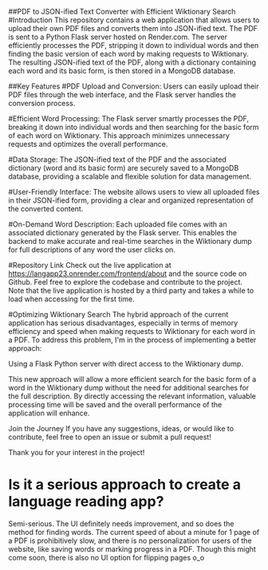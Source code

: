  

##PDF to JSON-ified Text Converter with Efficient Wiktionary Search
#Introduction
This repository contains a web application that allows users to upload their own PDF files and converts them into JSON-ified text. The PDF is sent to a Python Flask server hosted on Render.com. The server efficiently processes the PDF, stripping it down to individual words and then finding the basic version of each word by making requests to Wiktionary. The resulting JSON-ified text of the PDF, along with a dictionary containing each word and its basic form, is then stored in a MongoDB database.

##Key Features
#PDF Upload and Conversion: Users can easily upload their PDF files through the web interface, and the Flask server handles the conversion process.

#Efficient Word Processing: The Flask server smartly processes the PDF, breaking it down into individual words and then searching for the basic form of each word on Wiktionary. This approach minimizes unnecessary requests and optimizes the overall performance.

#Data Storage: The JSON-ified text of the PDF and the associated dictionary (word and its basic form) are securely saved to a MongoDB database, providing a scalable and flexible solution for data management.

#User-Friendly Interface: The website allows users to view all uploaded files in their JSON-ified form, providing a clear and organized representation of the converted content.

#On-Demand Word Description: Each uploaded file comes with an associated dictionary generated by the Flask server. This enables the backend to make accurate and real-time searches in the Wiktionary dump for full descriptions of any word the user clicks on.

#Repository Link
Check out the live application at https://langapp23.onrender.com/frontend/about and the source code on Github. Feel free to explore the codebase and contribute to the project. Note that the live application is hosted by a third party and takes a while to load when accessing for the first time.

#Optimizing Wiktionary Search
The hybrid approach of the current application has serious disadvantages, especially in terms of memory efficiency and speed when making requests to Wiktionary for each word in a PDF. To address this problem, I'm in the process of implementing a better approach:

Using a Flask Python server with direct access to the Wiktionary dump.

This new approach will allow a more efficient search for the basic form of a word in the Wiktionary dump without the need for additional searches for the full description. By directly accessing the relevant information, valuable processing time will be saved and the overall performance of the application will enhance.

Join the Journey
If you have any suggestions, ideas, or would like to contribute, feel free to open an issue or submit a pull request!

Thank you for your interest in the project!

# Is it a serious approach to create a language reading app?
Semi-serious. The UI definitely needs improvement, and so does the method for finding words. The current speed of about a minute for 1 page of a PDF is prohibitively slow, and there is no personalization for users of the website, like saving words or marking progress in a PDF. Though this might come soon, there is also no UI option for flipping pages o_o

